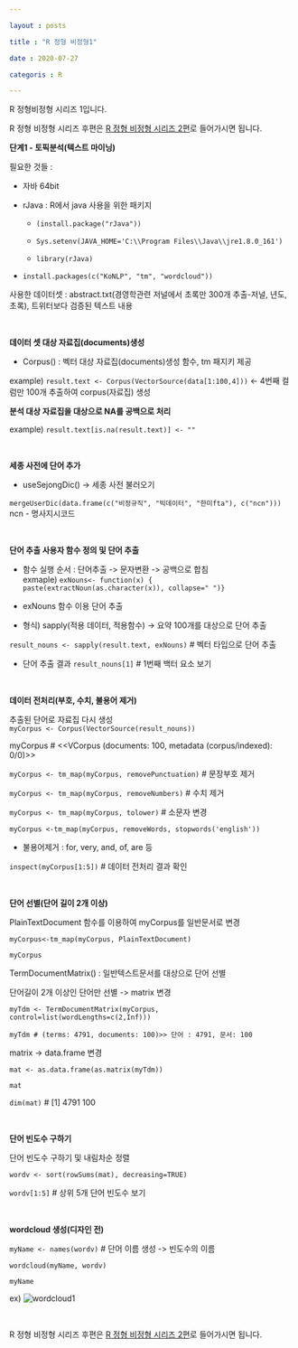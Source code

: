 ```yaml
---

layout : posts

title : "R 정형 비정형1"

date : 2020-07-27

categoris : R

---
```


R 정형비정형 시리즈 1입니다.

R 정형 비정형 시리즈 후편은 [R 정형 비정형 시리즈 2편](https://pkt369.github.io/R_Structured2)로 들어가시면 됩니다.

**단계1 - 토픽분석(텍스트 마이닝)**

필요한 것들 :
- 자바 64bit
- rJava : R에서 java 사용을 위한 패키지  
  - `(install.package("rJava")) `

  - `Sys.setenv(JAVA_HOME='C:\\Program Files\\Java\\jre1.8.0_161') `

  - `library(rJava)`

- `install.packages(c("KoNLP", "tm", "wordcloud"))`

사용한 데이터셋 : abstract.txt(경영학관련 저널에서 초록만 300개 추출-저널, 년도, 초록), 트위터보다 검증된 텍스트 내용

<br>

**데이터 셋 대상 자료집(documents)생성**

- Corpus() : 벡터 대상 자료집(documents)생성 함수, tm 패지키 제공

example) `result.text <- Corpus(VectorSource(data[1:100,4]))` <- 4번째 컬럼만 100개 추출하여 corpus(자료집) 생성

**분석 대상 자료집을 대상으로 NA를 공백으로 처리**

example) `result.text[is.na(result.text)] <- ""`

<br>

**세종 사전에 단어 추가**

- useSejongDic() -> 세종 사전 불러오기

`mergeUserDic(data.frame(c("비정규직", "빅데이터", "한미fta"), c("ncn")))`  
ncn - 명사지시코드

<br>

**단어 추출 사용자 함수 정의 및 단어 추출**

- 함수 실행 순서 : 단어추출 -> 문자변환 -> 공백으로 합침  
exmaple) `exNouns<- function(x) { paste(extractNoun(as.character(x)), collapse=" ")}`

-  exNouns 함수 이용 단어 추출

- 형식) sapply(적용 데이터, 적용함수) -> 요약 100개를 대상으로 단어 추출

`result_nouns <- sapply(result.text, exNouns)` # 벡터 타입으로 단어 추출

- 단어 추출 결과
`result_nouns[1]` # 1번째 백터 요소 보기

<br>

**데이터 전처리(부호, 수치, 불용어 제거)**

추출된 단어로 자료집 다시 생성  
`myCorpus <- Corpus(VectorSource(result_nouns))`

myCorpus # <<VCorpus (documents: 100, metadata (corpus/indexed): 0/0)>>

`myCorpus <- tm_map(myCorpus, removePunctuation)` # 문장부호 제거

`myCorpus <- tm_map(myCorpus, removeNumbers)` # 수치 제거

`myCorpus <- tm_map(myCorpus, tolower)` # 소문자 변경

`myCorpus <-tm_map(myCorpus, removeWords, stopwords('english'))`  
-  불용어제거 : for, very, and, of, are 등

`inspect(myCorpus[1:5])` # 데이터 전처리 결과 확인


<br>

**단어 선별(단어 길이 2개 이상)**

PlainTextDocument 함수를 이용하여 myCorpus를 일반문서로 변경

`myCorpus<-tm_map(myCorpus, PlainTextDocument)`  

`myCorpus`

TermDocumentMatrix() : 일반텍스트문서를 대상으로 단어 선별

단어길이 2개 이상인 단어만 선별 -> matrix 변경

`myTdm <- TermDocumentMatrix(myCorpus, control=list(wordLengths=c(2,Inf)))`

`myTdm # (terms: 4791, documents: 100)>> 단어 : 4791, 문서: 100`

matrix -> data.frame 변경

`mat <- as.data.frame(as.matrix(myTdm))`

`mat`

`dim(mat)` # [1] 4791 100

<br>

**단어 빈도수 구하기**

단어 빈도수 구하기 및 내림차순 정렬

`wordv <- sort(rowSums(mat), decreasing=TRUE)`

`wordv[1:5]` # 상위 5개 단어 빈도수 보기

<br>

**wordcloud 생성(디자인 전)**

`myName <- names(wordv)` # 단어 이름 생성 -> 빈도수의 이름

`wordcloud(myName, wordv)`

`myName`

ex) ![wordcloud1](https://user-images.githubusercontent.com/66049273/88483525-6b988d00-cfa3-11ea-910b-849e7aa27320.png)

<br>

R 정형 비정형 시리즈 후편은 [R 정형 비정형 시리즈 2편](https://pkt369.github.io/R_Structured2)로 들어가시면 됩니다.
